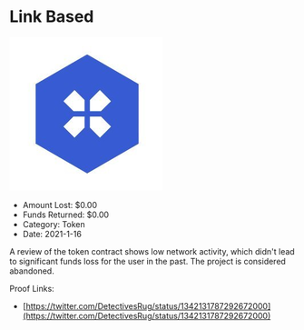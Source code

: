 # Link Based
![Link Based](/rektimages/Link-Based.png)
- Amount Lost: $0.00
- Funds Returned: $0.00
- Category: Token
- Date: 2021-1-16

A review of the token contract shows low network activity, which didn't lead to significant funds loss for the user in the past. The project is considered abandoned.


Proof Links:
- [https://twitter.com/DetectivesRug/status/1342131787292672000](https://twitter.com/DetectivesRug/status/1342131787292672000)


